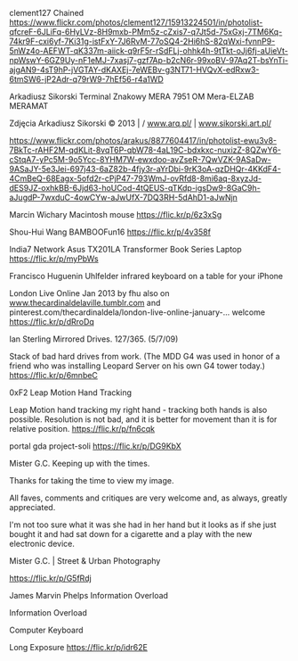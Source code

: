 
clement127
Chained
https://www.flickr.com/photos/clement127/15913224501/in/photolist-qfcreF-6JLiFq-6HyLVz-8H9mxb-PMm5z-cZxis7-q7Jt5d-75xGxj-7TM6Kq-74kr9F-cxi6yf-7Ki31g-istFxY-7J6RvM-77oSQ4-2Hi6hS-82qWxi-fvnnP9-5nWz4o-AEFWT-qK337m-aiick-q9rF5r-rSdFLj-ohhk4h-9tTkt-oJj6fj-aUieVt-npWswY-6GZ9Uy-nF1eMJ-7xasj7-gzf7Ap-b2cN6r-99xoBV-97Aq2T-bsYnTi-ajgAN9-4sT9hP-jVGTAY-dKAXEj-7eWEBv-g3NT71-HVQvX-edRxw3-6tmSW6-jP2Adr-q79rW9-7hEf56-r4a1WD

Arkadiusz Sikorski
Terminal Znakowy MERA 7951 OM Mera-ELZAB MERAMAT

Zdjęcia Arkadiusz Sikorski © 2013 | / www.arq.pl/ | www.sikorski.art.pl/

https://www.flickr.com/photos/arakus/8877604417/in/photolist-ewu3v8-7BkTc-rAHF2M-qdKLit-8vqT6P-qbW78-4aL19C-bdxkxc-nuxizZ-8QZwY6-cStqA7-yPc5M-9o5Ycc-8YHM7W-ewxdoo-avZseR-7QwVZK-9ASaDw-9ASaJY-5e3Jei-697j43-6aZ82b-4fjy3r-aYrDbi-9rK3oA-qzDHQr-4KKdF4-4CmBeQ-68Eagx-5ofd2r-cPjP47-793WmJ-ovRfd8-8mi6aq-8xyzJd-dES9JZ-oxhkBB-6Jjd63-hoUCod-4tQEUS-qTKdp-igsDw9-8GaC9h-aJugdP-7wxduC-4owCYw-aJwUfX-7DQ3RH-5dAhD1-aJwNjn

Marcin Wichary
Macintosh mouse
https://flic.kr/p/6z3xSg

Shou-Hui Wang
BAMBOOFun16
https://flic.kr/p/4v358f

India7 Network
Asus TX201LA Transformer Book Series Laptop
https://flic.kr/p/myPbWs


Francisco Huguenin Uhlfelder
infrared keyboard on a table for your iPhone

London Live Online Jan 2013 by fhu also on www.thecardinaldelaville.tumblr.com and pinterest.com/thecardinaldela/london-live-online-january-... welcome
https://flic.kr/p/dRroDq


Ian Sterling
Mirrored Drives. 127/365. (5/7/09)

Stack of bad hard drives from work. (The MDD G4 was used in honor of a friend who was installing Leopard Server on his own G4 tower today.)
https://flic.kr/p/6mnbeC

0xF2
Leap Motion Hand Tracking

Leap Motion hand tracking my right hand - tracking both hands is also possible. Resolution is not bad, and it is better for movement than it is for relative position.
https://flic.kr/p/fn6cqk


portal gda
project-soli
https://flic.kr/p/DG9KbX

Mister G.C.
Keeping up with the times.

Thanks for taking the time to view my image.

All faves, comments and critiques are very welcome and, as always, greatly appreciated.


I'm not too sure what it was she had in her hand but it looks as if she just bought it and had sat down for a cigarette and a play with the new electronic device.


Mister G.C. | Street & Urban Photography

https://flic.kr/p/G5fRdj


James Marvin Phelps
Information Overload

Information Overload

Computer Keyboard

Long Exposure
  https://flic.kr/p/idr62E

  
